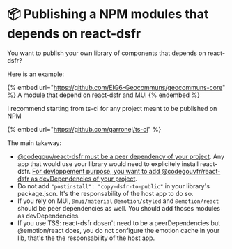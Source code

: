 # 📦 Publishing a NPM modules that depends on react-dsfr

You want to publish your own library of components that depends on react-dsfr? &#x20;

Here is an example: &#x20;

{% embed url="https://github.com/EIG6-Geocommuns/geocommuns-core" %}
A module that depend on react-dsfr and MUI
{% endembed %}

I recommend starting from ts-ci for any project meant to be published on NPM

{% embed url="https://github.com/garronej/ts-ci" %}

The main takeway: &#x20;

* [@codegouv/react-dsfr must be a peer dependency of your project](https://github.com/EIG6-Geocommuns/geocommuns-core/blob/55e015a453a681a12bfa84624ccfd243ce8a6150/package.json#L48). Any app that would use your library would need to explicitely install react-dsfr.  [For devloppement purpose, you want to add @codegouvfr/react-dsfr as devDependencies of your project](https://github.com/EIG6-Geocommuns/geocommuns-core/blob/55e015a453a681a12bfa84624ccfd243ce8a6150/package.json#L56). &#x20;
* Do not add `"postinstall": "copy-dsfr-to-public"` in your library's package.json. It's the responsability of the host app to do so. &#x20;
* If you rely on MUI, `@mui/material` `@emotion/styled` and `@emotion/react` should be peer dependencies as well.  You should add thoses modules as devDependencies.
* If you use TSS: react-dsfr dosen't need to be a peerDependencies but @emotion/react does, you do not configure the emotion cache in your lib, that's the the responsability of the host app. &#x20;
